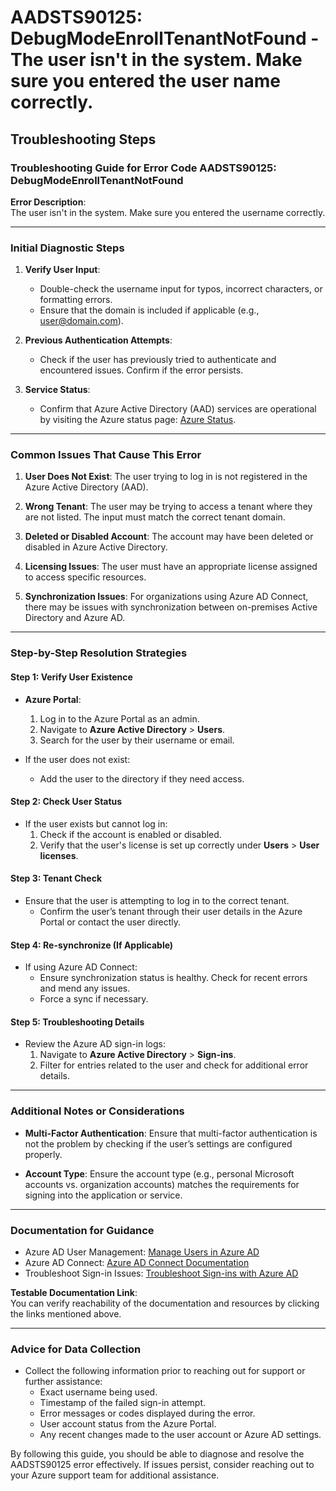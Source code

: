 
# AADSTS90125: DebugModeEnrollTenantNotFound - The user isn't in the system. Make sure you entered the user name correctly.


## Troubleshooting Steps
### Troubleshooting Guide for Error Code AADSTS90125: DebugModeEnrollTenantNotFound

**Error Description**:  
The user isn't in the system. Make sure you entered the username correctly.

---

### Initial Diagnostic Steps

1. **Verify User Input**:
   - Double-check the username input for typos, incorrect characters, or formatting errors.
   - Ensure that the domain is included if applicable (e.g., user@domain.com).

2. **Previous Authentication Attempts**:
   - Check if the user has previously tried to authenticate and encountered issues. Confirm if the error persists.

3. **Service Status**:
   - Confirm that Azure Active Directory (AAD) services are operational by visiting the Azure status page: [Azure Status](https://status.azure.com/en-us/status).

---

### Common Issues That Cause This Error

1. **User Does Not Exist**: The user trying to log in is not registered in the Azure Active Directory (AAD).

2. **Wrong Tenant**: The user may be trying to access a tenant where they are not listed. The input must match the correct tenant domain.

3. **Deleted or Disabled Account**: The account may have been deleted or disabled in Azure Active Directory.

4. **Licensing Issues**: The user must have an appropriate license assigned to access specific resources.

5. **Synchronization Issues**: For organizations using Azure AD Connect, there may be issues with synchronization between on-premises Active Directory and Azure AD.

---

### Step-by-Step Resolution Strategies

#### Step 1: Verify User Existence

- **Azure Portal**: 
  1. Log in to the Azure Portal as an admin.
  2. Navigate to **Azure Active Directory** > **Users**.
  3. Search for the user by their username or email.

- If the user does not exist:
  - Add the user to the directory if they need access.

#### Step 2: Check User Status

- If the user exists but cannot log in:
  1. Check if the account is enabled or disabled.
  2. Verify that the user's license is set up correctly under **Users** > **User licenses**.

#### Step 3: Tenant Check

- Ensure that the user is attempting to log in to the correct tenant.
  - Confirm the user’s tenant through their user details in the Azure Portal or contact the user directly.

#### Step 4: Re-synchronize (If Applicable)

- If using Azure AD Connect:
  - Ensure synchronization status is healthy. Check for recent errors and mend any issues.
  - Force a sync if necessary.

#### Step 5: Troubleshooting Details

- Review the Azure AD sign-in logs:
  1. Navigate to **Azure Active Directory** > **Sign-ins**.
  2. Filter for entries related to the user and check for additional error details.

---

### Additional Notes or Considerations

- **Multi-Factor Authentication**: Ensure that multi-factor authentication is not the problem by checking if the user’s settings are configured properly.
  
- **Account Type**: Ensure the account type (e.g., personal Microsoft accounts vs. organization accounts) matches the requirements for signing into the application or service.

---

### Documentation for Guidance

- Azure AD User Management: [Manage Users in Azure AD](https://docs.microsoft.com/en-us/azure/active-directory/user-help/usersignin-howto)
- Azure AD Connect: [Azure AD Connect Documentation](https://docs.microsoft.com/en-us/azure/active-directory/hybrid/concepts/active-directory-aadconnect)
- Troubleshoot Sign-in Issues: [Troubleshoot Sign-ins with Azure AD](https://docs.microsoft.com/en-us/azure/active-directory/user-help/user-sign-in-troubleshoot)

**Testable Documentation Link**:  
You can verify reachability of the documentation and resources by clicking the links mentioned above.

---

### Advice for Data Collection

- Collect the following information prior to reaching out for support or further assistance:
  - Exact username being used.
  - Timestamp of the failed sign-in attempt.
  - Error messages or codes displayed during the error.
  - User account status from the Azure Portal.
  - Any recent changes made to the user account or Azure AD settings.

By following this guide, you should be able to diagnose and resolve the AADSTS90125 error effectively. If issues persist, consider reaching out to your Azure support team for additional assistance.